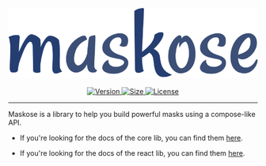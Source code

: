 <div align="center">
  <img alt="maskose" src="https://raw.githubusercontent.com/efreitasn/maskose/master/maskose-logo.png">
  <br />
  <br />
</div>

<div align="center">
  <a href="https://npmjs.com/package/maskose">
    <img
      alt="Version"
      src="https://img.shields.io/npm/v/maskose.svg?color=%237075d6&style=popout"
    >
  </a>
  <a href="https://npmjs.com/package/maskose">
    <img
      alt="Size"
      src="https://img.shields.io/bundlephobia/minzip/maskose.svg?color=%237075d&label=min%2Bgz&style=popout"
    >
  </a>
  <a href="https://github.com/efreitasn/maskose/blob/master/LICENSE">
    <img
      alt="License"
      src="https://img.shields.io/npm/l/maskose.svg?color=%237075d6&style=popout"
    >
  </a>
</div>
</div>

---

Maskose is a library to help you build powerful masks using a compose-like API.  

* If you're looking for the docs of the core lib, you can find them [here](packages/maskose/README.md).

* If you're looking for the docs of the react lib, you can find them [here](packages/maskose-react/README.md).